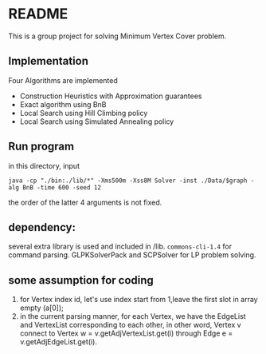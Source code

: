 # README
This is a group project for solving Minimum Vertex Cover problem.
## Implementation
Four Algorithms are implemented
  * Construction Heuristics with Approximation guarantees
  * Exact algorithm using BnB
  * Local Search using Hill Climbing policy
  * Local Search using Simulated Annealing policy

## Run program
in this directory, input

``
java -cp "./bin:./lib/*" -Xms500m -Xss8M Solver -inst ./Data/$graph -alg BnB -time 600 -seed 12
``


the order of the latter 4 arguments is not fixed. 

## dependency:
several extra library is used and included in /lib.  ``commons-cli-1.4`` for command parsing.
GLPKSolverPack and SCPSolver for LP problem solving.

## some assumption for coding
1. for Vertex index id, let's use index start from 1,leave the first slot in array empty (a[0]);
2. in the current parsing manner, for each Vertex, we have the EdgeList and VertexList corresponding to each other, in other word, Vertex v connect to Vertex w = v.getAdjVertexList.get(i) through Edge e = v.getAdjEdgeList.get(i). 